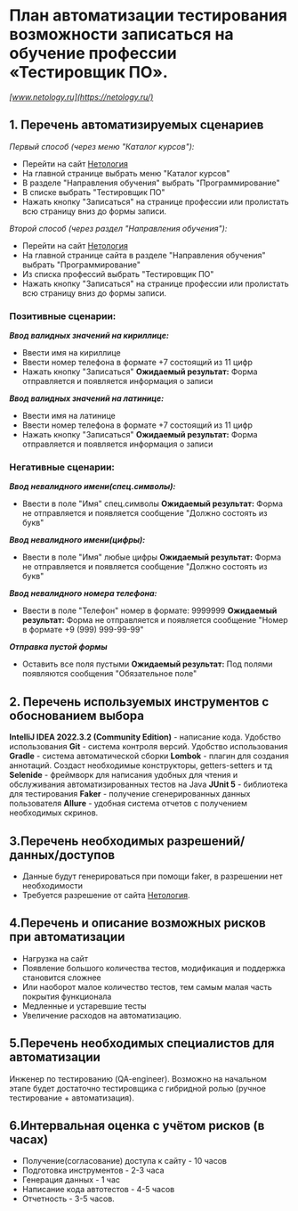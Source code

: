 # План автоматизации тестирования возможности записаться на обучение профессии «Тестировщик ПО».
*[www.netology.ru](https://netology.ru/)*


## 1. Перечень автоматизируемых сценариев
*Первый способ (через меню "Каталог курсов"):*
- Перейти на сайт [Нетология](https://netology.ru/)
- На главной странице выбрать меню "Каталог курсов"
- В разделе "Направления обучения" выбрать "Программирование"
- В списке выбрать "Тестировщик ПО"
- Нажать кнопку "Записаться" на странице профессии или пролистать всю страницу вниз до формы записи. 

*Второй способ (через раздел "Направления обучения"):*
- Перейти на сайт [Нетология](https://netology.ru/)
- На главной странице сайта в разделе "Направления обучения" выбрать "Программирование"
- Из списка профессий выбрать "Тестировщик ПО"
- Нажать кнопку "Записаться" на странице профессии или пролистать всю страницу вниз до формы записи.


### Позитивные сценарии:
***Ввод валидных значений на кириллице:***
- Ввести имя на кириллице
- Ввести номер телефона в формате +7 состоящий из 11 цифр
- Нажать кнопку "Записаться"
**Ожидаемый результат:** Форма отправляется и появляется информация о записи

***Ввод валидных значений на латинице:***
- Ввести имя на латинице
- Ввести номер телефона в формате +7 состоящий из 11 цифр
- Нажать кнопку "Записаться"
**Ожидаемый результат:** Форма отправляется и появляется информация о записи

### Негативные сценарии:

***Ввод невалидного имени(спец.символы):***
- Ввести в поле "Имя" спец.символы
**Ожидаемый результат:** Форма не отправляется и появляется сообщение "Должно состоять из букв"

***Ввод невалидного имени(цифры):***
- Ввести в поле "Имя" любые цифры
**Ожидаемый результат:** Форма не отправляется и появляется сообщение "Должно состоять из букв"

***Ввод невалидного номера телефона:***
- Ввести в поле "Телефон" номер в формате: 9999999
**Ожидаемый результат:** Форма не отправляется и появляется сообщение "Номер в формате +9 (999) 999-99-99"

***Отправка пустой формы***
- Оставить все поля пустыми
**Ожидаемый результат:** Под полями появляются сообщения "Обязательное поле"

## 2. Перечень используемых инструментов с обоснованием выбора
**IntelliJ IDEA 2022.3.2 (Community Edition)** - написание кода. Удобство использования
**Git** - система контроля версий. Удобство использования
**Gradle** - система автоматической сборки
**Lombok** - плагин для создания аннотаций. Создаст необходимые конструкторы, getters-setters и тд
**Selenide** - фреймворк для написания удобных для чтения и обслуживания автоматизированных тестов на Java
**JUnit 5** - библиотека для тестирования
**Faker** - получение сгенерированных данных пользователя
**Allure** - удобная система отчетов с получением необходимых скринов.

## 3.Перечень необходимых разрешений/данных/доступов
- Данные будут генерироваться при помощи faker, в разрешении нет необходимости
- Требуется разрешение от сайта [Нетология](https://netology.ru/).

## 4.Перечень и описание возможных рисков при автоматизации
- Нагрузка на сайт
- Появление большого количества тестов, модификация и поддержка становится сложнее
- Или наоборот малое количество тестов, тем самым малая часть покрытия функционала
- Медленные и устаревшие тесты
- Увеличение расходов на автоматизацию.

## 5.Перечень необходимых специалистов для автоматизации
Инженер по тестированию (QA-engineer). Возможно на начальном этапе будет достаточно тестировщика с гибридной ролью (ручное тестирование + автоматизация).

## 6.Интервальная оценка с учётом рисков (в часах)
- Получение(согласование) доступа к сайту - 10 часов
- Подготовка инструментов - 2-3 часа
- Генерация данных - 1 час
- Написание кода автотестов - 4-5 часов
- Отчетность - 3-5 часов.


